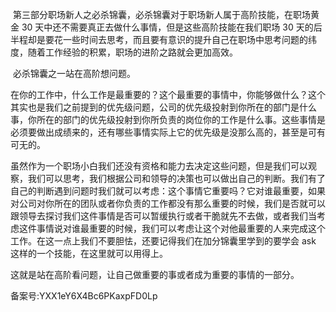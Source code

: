  第三部分职场新人之必杀锦囊，必杀锦囊对于职场新人属于高阶技能，在职场黄金 30 天中还不需要真正去做什么事情，但是这些高阶技能在我们职场 30 天的后半程却是要花一些时间去思考，而且要有意识的提升自己在职场中思考问题的纬度，随着工作经验的积累，职场的进阶之路就会更加高效。

 必杀锦囊之一站在高阶想问题。

在你的工作中，什么工作是最重要的？这个最重要的事情中，你能够做什么？这个其实也是我们之前提到的优先级问题，公司的优先级投射到你所在的部门是什么事，你所在的部门的优先级投射到你所负责的岗位你的工作是什么事。这些事情是必须要做出成绩来的，还有哪些事情实际上它的优先级是没那么高的，甚至是可有可无的。

虽然作为一个职场小白我们还没有资格和能力去决定这些问题，但是我们可以观察，我们可以思考，我们根据公司和领导的决策也可以做出自己的判断。我们有了自己的判断遇到问题时我们就可以考虑：这个事情它重要吗？它对谁最重要，如果对公司对你所在的团队或者你负责的工作都没有那么重要的时候，我们是否就可以跟领导去探讨我们这件事情是否可以暂缓执行或者干脆就先不去做，或者我们当考虑这件事情说对谁最重要的时候，我们可以考虑让这个对他最重要的人来完成这个工作。在这一点上我们不要胆怯，还要记得我们在加分锦囊里学到的要学会 ask 这样的一个技能，在这里就可以用得上。

这就是站在高阶看问题，让自己做重要的事或者成为重要的事情的一部分。

备案号:YXX1eY6X4Bc6PKaxpFD0Lp
